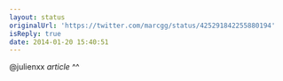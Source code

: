 ```yaml
---
layout: status
originalUrl: 'https://twitter.com/marcgg/status/425291842255880194'
isReply: true
date: 2014-01-20 15:40:51
---
```


@julienxx *article* ^^

